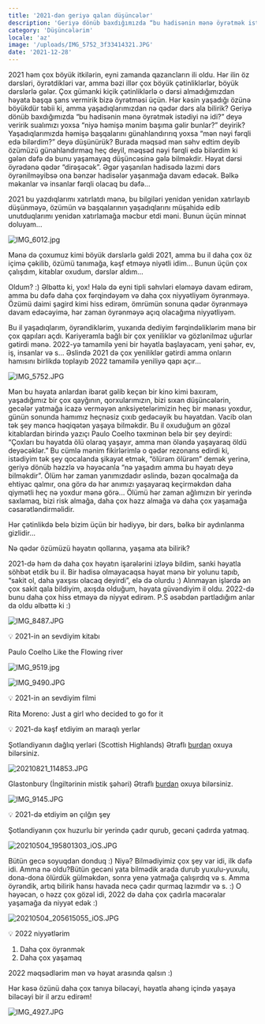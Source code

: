 ```yaml
---
title: '2021-dən geriyə qalan düşüncələr'
description: 'Geriyə dönüb baxdığımızda “bu hadisənin mənə öyrətmək istədiyi nə idi?” deyə veririk sualımızı yoxsa “niyə həmişə mənim başıma gəlir bunlar?” deyirik? Yaşadıqlarımızda həmişə başqalarını günahlandırırıq yoxsa “mən nəyi fərqli edə bilərdim?” deyə düşünürük?'
category: 'Düşüncələrim'
locale: 'az'
image: '/uploads/IMG_5752_3f33414321.JPG'
date: '2021-12-28'
---
```


2021 həm çox böyük itkilərin, eyni zamanda qazancların ili oldu. Hər ilin öz dərsləri, öyrətdikləri var, amma bəzi illər çox böyük çətinliklərlər, böyük dərslərlə gələr. Çox gümanki kiçik çətinliklərlə o dərsi almadığımızdan həyata başqa şans vermirik bizə öyrətməsi üçün. Hər kəsin yaşadığı özünə böyükdür təbii ki, amma yaşadıqlarımızdan nə qədər dərs ala bilirik? Geriyə dönüb baxdığımızda “bu hadisənin mənə öyrətmək istədiyi nə idi?” deyə veririk sualımızı yoxsa “niyə həmişə mənim başıma gəlir bunlar?” deyirik? Yaşadıqlarımızda həmişə başqalarını günahlandırırıq yoxsa “mən nəyi fərqli edə bilərdim?” deyə düşünürük? Burada məqsəd mən səhv edtim deyib özümüzü günahlandırmaq heç deyil, məqsəd nəyi fərqli edə bilərdim ki gələn dəfə də bunu yaşamayaq düşüncəsinə gələ bilməkdir. Həyat dərsi öyrədənə qədər “dirəşəcək”. Əgər yaşanılan hadisədə lazımi dərs öyrənilməyibsə ona bənzər hadisələr yaşanmağa davam edəcək. Bəlkə məkanlar və insanlar fərqli olacaq bu dəfə...

2021 bu yazdıqlarımı xatırlatdı mənə, bu bilgiləri yenidən yenidən xatırlayıb düşünməyə, özümün və başqalarının yaşadıqlarını müşahidə edib unutduqlarımı yenidən xatırlamağa məcbur etdi məni. Bunun üçün minnət doluyam...

![IMG_6012.jpg](/uploads/IMG_6012_c0c1841514.jpg)

Mənə də çoxumuz kimi böyük dərslərlə gəldi 2021, amma bu il daha çox öz içimə çəkilib, özümü tanımağa, kəşf etməyə niyətli idim... Bunun üçün çox çalışdım, kitablar oxudum, dərslər aldım...

Oldum? :) Əlbəttə ki, yox! Hələ də eyni tipli səhvləri eləməyə davam edirəm, amma bu dəfə daha çox fərqindəyəm və daha çox niyyətliyəm öyrənməyə. Özümü daimi şagird kimi hiss edirəm, ömrümün sonuna qədər öyrənməyə davam edəcəyimə, hər zaman öyrənməyə açıq olacağıma niyyətliyəm.

Bu il yaşadıqlarım, öyrəndiklərim, yuxarıda dediyim fərqindəliklərim mənə bir çox qapıları açdı. Kariyeramla bağlı bir çox yeniliklər və gözlənilməz uğurlar gətirdi mənə. 2022-yə tamamilə yeni bir həyatla başlayacam, yeni şəhər, ev, iş, insanlar və s... Əslində 2021 də çox yeniliklər gətirdi amma onların hamısını birlikdə toplayıb 2022 tamamilə yeniliyə qapı açır...

![IMG_5752.JPG](/uploads/IMG_5752_3f33414321.JPG)

Mən bu həyata anlardan ibarət gəlib keçən bir  kino kimi baxıram, yaşadığımız bir çox qayğının, qorxularımızın, bizi sıxan düşüncələrin, gecələr yatmağa icazə verməyən anksiyetelərimizin heç bir mənası yoxdur, günün sonunda hamımız heçnəsiz çıxıb gedəcəyik bu həyatdan. Vacib olan tək şey məncə həqiqətən yaşaya bilməkdir. Bu il oxuduğum ən gözəl kitablardan birində yazıçı Paulo Coelho təxminən belə bir şey deyirdi: “Çoxları bu həyatda ölü olaraq yaşayır, amma mən öləndə yaşayaraq öldü deyəcəklər.” Bu cümlə mənim fikirlərimlə o qədər rezonans edirdi ki, istədiyim tək şey qocalanda şikayət etmək, “ölürəm ölürəm” demək yerinə, geriyə dönüb həzzlə və həyəcanla “nə yaşadım amma bu həyatı deyə bilməkdir”. Ölüm hər zaman yanımızdadır əslində, bəzən qocalmağa da ehtiyac qalmır, ona görə də hər anımızı yaşayaraq keçirməkdən daha qiymətli heç nə yoxdur mənə görə... Ölümü hər zaman ağlımızın bir yerində saxlamaq, bizi risk almağa, daha çox həzz almağa və daha çox yaşamağa cəsarətləndirməlidir.

Hər çətinlikdə belə bizim üçün bir hədiyyə, bir dərs, bəlkə bir aydınlanma gizlidir...

Nə qədər özümüzü həyatın qollarına, yaşama ata bilirik?

2021-də həm də daha çox həyatın işarələrini izləyə bildim, sanki həyatla söhbət etdik bu il. Bir hadisə olmayacaqsa həyat mənə bir yolunu tapıb, “sakit ol, daha yaxşısı olacaq deyirdi”, elə də olurdu :) Alınmayan işlərdə ən çox sakit qala bildiyim, axışda olduğum, həyata güvəndiyim il oldu. 2022-də bunu daha çox hiss etməyə də niyyət edirəm.
P.S əsəbdən partladığım anlar da oldu əlbəttə ki :)

![IMG_8487.JPG](/uploads/IMG_8487_52302f5023.JPG)

💡 2021-in ən sevdiyim kitabı

Paulo Coelho Like the Flowing river

![IMG_9519.jpg](/uploads/IMG_9519_6d896608fd.jpg)

![IMG_9490.JPG](/uploads/IMG_9490_2c3ac802bb.JPG)

💡 2021-in ən sevdiyim filmi

Rita Moreno: Just a girl who decided to go for it

💡 2021-də kəşf etdiyim ən maraqlı yerlər

Şotlandiyanın dağlıq yerləri (Scottish Highlands) Ətraflı [burdan](https://ganira.net/articles/scottish-highlands) oxuya bilərsiniz.

![20210821_114853.JPG](/uploads/20210821_114853_4d35602f2f.JPG)

Glastonbury (İngiltərinin mistik şəhəri) Ətraflı [burdan](https://ganira.net/articles/the-most-mystic-city-of-2021) oxuya bilərsiniz.

![IMG_9145.JPG](/uploads/IMG_9145_0a00918271.JPG)

💡 2021-də etdiyim ən çılğın şey

Şotlandiyanın çox huzurlu bir yerində çadır qurub, gecəni çadırda yatmaq.

![20210504_195801303_iOS.JPG](/uploads/20210504_195801303_i_OS_29d706ce91.JPG)

Bütün gecə soyuqdan donduq :) Niyə? Bilmədiyimiz çox şey var idi, ilk dəfə idi. Amma nə oldu?Bütün gecəni yata bilmədik arada durub yuxulu-yuxulu, dona-dona ölürdük gülməkdən, sonra yenə yatmağa çalışırdıq və s. Amma öyrəndik, artıq bilirik hansı havada necə çadır qurmaq lazımdır və s. :) O həyəcan, o həzz çox gözəl idi, 2022 də daha çox çadırla macəralar yaşamağa da niyyət edək :)

![20210504_205615055_iOS.JPG](/uploads/20210504_205615055_i_OS_5080967288.JPG)

💡 2022 niyyətlərim

1. Daha çox öyrənmək
2. Daha çox yaşamaq

2022 məqsədlərim mən və həyat arasında qalsın :)

Hər kəsə özünü daha çox tanıya biləcəyi, həyatla ahəng içində yaşaya biləcəyi bir il arzu edirəm!

![IMG_4927.JPG](/uploads/IMG_4927_fd0338b9b6.JPG)
